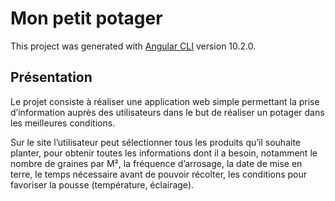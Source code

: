 # Mon petit potager

This project was generated with [Angular CLI](https://github.com/angular/angular-cli) version 10.2.0.

## Présentation

Le projet consiste à réaliser une application web simple permettant la prise d’information auprès des utilisateurs dans le but de réaliser un potager dans les meilleures conditions.

Sur le site l’utilisateur peut sélectionner tous les produits qu’il souhaite planter, pour obtenir toutes les informations dont il a besoin, notamment le nombre de graines par M², la fréquence d’arrosage, la date de mise en terre, le temps nécessaire avant de pouvoir récolter, les conditions pour favoriser la pousse (température, éclairage).
